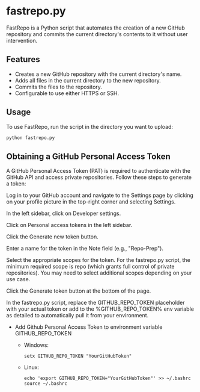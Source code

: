 # fastrepo.py

FastRepo is a Python script that automates the creation of a new GitHub repository and commits the current directory's contents to it without user intervention.

## Features

- Creates a new GitHub repository with the current directory's name.
- Adds all files in the current directory to the new repository.
- Commits the files to the repository.
- Configurable to use either HTTPS or SSH.

## Usage

To use FastRepo, run the script in the directory you want to upload:

```bash
python fastrepo.py
```

## Obtaining a GitHub Personal Access Token

A GitHub Personal Access Token (PAT) is required to authenticate with the GitHub API and access private repositories. Follow these steps to generate a token:

Log in to your GitHub account and navigate to the Settings page by clicking on your profile picture in the top-right corner and selecting Settings.

In the left sidebar, click on Developer settings.

Click on Personal access tokens in the left sidebar.

Click the Generate new token button.

Enter a name for the token in the Note field (e.g., "Repo-Prep").

Select the appropriate scopes for the token. For the fastrepo.py script, the minimum required scope is repo (which grants full control of private repositories). You may need to select additional scopes depending on your use case.

Click the Generate token button at the bottom of the page.

In the fastrepo.py script, replace the GITHUB_REPO_TOKEN placeholder with your actual token or add to the %GITHUB_REPO_TOKEN% env variable as detailed to automatically pull it from your environment.

- Add Github Personal Access Token to environment variable GITHUB_REPO_TOKEN
  - Windows:

      ```shell
      setx GITHUB_REPO_TOKEN "YourGitHubToken"
      ```

  - Linux:

      ```shell
      echo 'export GITHUB_REPO_TOKEN="YourGitHubToken"' >> ~/.bashrc
      source ~/.bashrc
      ```